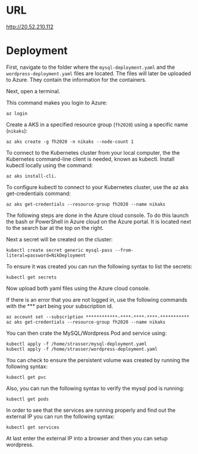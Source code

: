 # URL

http://20.52.210.112

# Deployment

First, navigate to the folder where the `mysql-deployment.yaml` and the `wordpress-deployment.yaml` files are located. The files will later be uploaded to Azure. They contain the information for the containers.

Next, open a terminal.

This command makes you login to Azure:

    az login

Create a AKS in a specified resource group (`fh2020`) using a specific name (`nikaks`):

    az aks create -g fh2020 -n nikaks --node-count 1

To connect to the Kubernetes cluster from your local computer, the the Kubernetes command-line client is needed, known as kubectl.  Install kubectl locally using the command:

    az aks install-cli.

To configure kubectl to connect to your Kubernetes cluster, use the az aks get-credentials command:

    az aks get-credentials --resource-group fh2020 --name nikaks

The following steps are done in the Azure cloud console. To do this launch the bash or PowerShell in Azure cloud on the Azure portal. It is located next to the search bar at the top on the right.

Next a secret will be created on the cluster:

    kubectl create secret generic mysql-pass --from-literal=password=NikDeployment

To ensure it was created you can run the following syntax to list the secrets:

    kubectl get secrets

Now upload both yaml files using the Azure cloud console.

If there is an error that you are not logged in, use the following commands with the *** part being your subscription id.

    az account set --subscription ************-****-****-****-***********
    az aks get-credentials --resource-group fh2020 --name nikaks

You can then crate the MySQL/Wordpress Pod and service using:

    kubectl apply -f /home/strasser/mysql-deployment.yaml
    kubectl apply -f /home/strasser/wordpress-deployment.yaml

You can check to ensure the persistent volume was created by running the following syntax:

    kubectl get pvc

Also, you can run the following syntax to verify the mysql pod is running:

    kubectl get pods


In order to see that the services are running properly and find out the external IP you can run the following syntax:

    kubectl get services 

At last enter the external IP into a browser and then you can setup wordpress.
